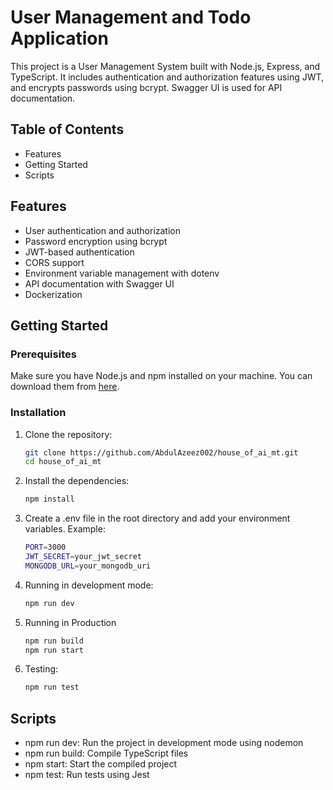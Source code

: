 # User Management and Todo Application

This project is a User Management System built with Node.js, Express, and TypeScript. It includes authentication and authorization features using JWT, and encrypts passwords using bcrypt. Swagger UI is used for API documentation.

## Table of Contents

- Features
- Getting Started
- Scripts

## Features

- User authentication and authorization
- Password encryption using bcrypt
- JWT-based authentication
- CORS support
- Environment variable management with dotenv
- API documentation with Swagger UI
- Dockerization

## Getting Started

### Prerequisites

Make sure you have Node.js and npm installed on your machine. You can download them from [here](https://nodejs.org/).

### Installation

1. Clone the repository:

   ```bash
   git clone https://github.com/AbdulAzeez002/house_of_ai_mt.git
   cd house_of_ai_mt

   
2. Install the dependencies:

   ```bash
   npm install

3. Create a .env file in the root directory and add your environment variables. Example:

   ```bash
   PORT=3000
   JWT_SECRET=your_jwt_secret
   MONGODB_URL=your_mongodb_uri

4. Running in development mode:

   ```bash
   npm run dev

6. Running in Production

   ```bash
   npm run build
   npm run start
   
7. Testing:

   ```bash
   npm run test


## Scripts

- npm run dev: Run the project in development mode using nodemon
- npm run build: Compile TypeScript files
- npm start: Start the compiled project
- npm test: Run tests using Jest




